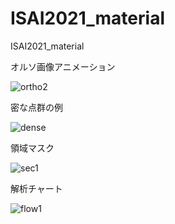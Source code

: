 # ISAI2021_material
ISAI2021_material



オルソ画像アニメーション

![ortho2](https://user-images.githubusercontent.com/74333186/118401974-be624300-b6a2-11eb-9c23-b2fee6692e00.gif)

密な点群の例

![dense](https://user-images.githubusercontent.com/74333186/119100942-6edd9780-ba53-11eb-95db-4dc1ef14fe5e.jpg)

領域マスク

![sec1](https://user-images.githubusercontent.com/74333186/119099474-e8748600-ba51-11eb-835d-3613aeac9905.jpg)


解析チャート

![flow1](https://user-images.githubusercontent.com/74333186/119086796-fe2d7f80-ba40-11eb-9728-797c80a30660.jpg)





